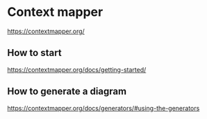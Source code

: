 # Context mapper

https://contextmapper.org/

## How to start

https://contextmapper.org/docs/getting-started/

## How to generate a diagram

https://contextmapper.org/docs/generators/#using-the-generators
